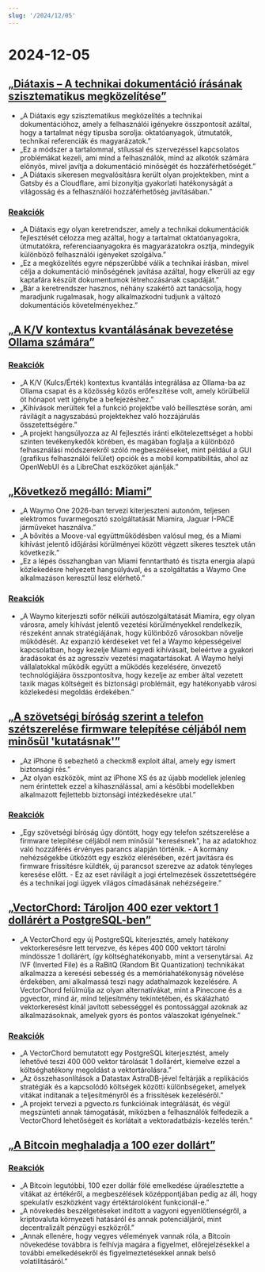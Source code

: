 ```yaml
---
slug: '/2024/12/05'
---
```


# 2024-12-05

## [„Diátaxis – A technikai dokumentáció írásának szisztematikus megközelítése”](https://diataxis.fr/)

- „A Diátaxis egy szisztematikus megközelítés a technikai dokumentációhoz, amely a felhasználói igényekre összpontosít azáltal, hogy a tartalmat négy típusba sorolja: oktatóanyagok, útmutatók, technikai referenciák és magyarázatok.”
- „Ez a módszer a tartalommal, stílussal és szervezéssel kapcsolatos problémákat kezeli, ami mind a felhasználók, mind az alkotók számára előnyös, mivel javítja a dokumentáció minőségét és hozzáférhetőségét.”
- „A Diátaxis sikeresen megvalósításra került olyan projektekben, mint a Gatsby és a Cloudflare, ami bizonyítja gyakorlati hatékonyságát a világosság és a felhasználói hozzáférhetőség javításában.”

### [Reakciók](https://news.ycombinator.com/item?id=42325011)

- „A Diátaxis egy olyan keretrendszer, amely a technikai dokumentációk fejlesztését célozza meg azáltal, hogy a tartalmat oktatóanyagokra, útmutatókra, referenciaanyagokra és magyarázatokra osztja, mindegyik különböző felhasználói igényeket szolgálva.”
- „Ez a megközelítés egyre népszerűbbé válik a technikai írásban, mivel célja a dokumentáció minőségének javítása azáltal, hogy elkerüli az egy kaptafára készült dokumentumok létrehozásának csapdáját.”
- „Bár a keretrendszer hasznos, néhány szakértő azt tanácsolja, hogy maradjunk rugalmasak, hogy alkalmazkodni tudjunk a változó dokumentációs követelményekhez.”

## [„A K/V kontextus kvantálásának bevezetése Ollama számára”](https://smcleod.net/2024/12/bringing-k/v-context-quantisation-to-ollama/)

### [Reakciók](https://news.ycombinator.com/item?id=42323953)

- „A K/V (Kulcs/Érték) kontextus kvantálás integrálása az Ollama-ba az Ollama csapat és a közösség közös erőfeszítése volt, amely körülbelül öt hónapot vett igénybe a befejezéshez.”
- „Kihívások merültek fel a funkció projektbe való beillesztése során, ami rávilágít a nagyszabású projektekhez való hozzájárulás összetettségére.”
- „A projekt hangsúlyozza az AI fejlesztés iránti elkötelezettséget a hobbi szinten tevékenykedők körében, és magában foglalja a különböző felhasználási módszerekről szóló megbeszéléseket, mint például a GUI (grafikus felhasználói felület) opciók és a mobil kompatibilitás, ahol az OpenWebUI és a LibreChat eszközöket ajánlják.”

## [„Következő megálló: Miami”](https://waymo.com/blog/2024/12/next-stop-miami/)

- „A Waymo One 2026-ban tervezi kiterjeszteni autonóm, teljesen elektromos fuvarmegosztó szolgáltatását Miamira, Jaguar I-PACE járműveket használva.”
- „A bővítés a Moove-val együttműködésben valósul meg, és a Miami kihívást jelentő időjárási körülményei között végzett sikeres tesztek után következik.”
- „Ez a lépés összhangban van Miami fenntartható és tiszta energia alapú közlekedésre helyezett hangsúlyával, és a szolgáltatás a Waymo One alkalmazáson keresztül lesz elérhető.”

### [Reakciók](https://news.ycombinator.com/item?id=42328971)

- „A Waymo kiterjeszti sofőr nélküli autószolgáltatását Miamira, egy olyan városra, amely kihívást jelentő vezetési körülményekkel rendelkezik, részeként annak stratégiájának, hogy különböző városokban növelje működését. Az expanzió kérdéseket vet fel a Waymo képességeivel kapcsolatban, hogy kezelje Miami egyedi kihívásait, beleértve a gyakori áradásokat és az agresszív vezetési magatartásokat. A Waymo helyi vállalatokkal működik együtt a működés kezelésére, önvezető technológiájára összpontosítva, hogy kezelje az ember által vezetett taxik magas költségeit és biztonsági problémáit, egy hatékonyabb városi közlekedési megoldás érdekében.”

## [„A szövetségi bíróság szerint a telefon szétszerelése firmware telepítése céljából nem minősül 'kutatásnak'”](https://www.techdirt.com/2024/12/04/federal-court-says-dismantling-a-phone-to-install-firmware-isnt-a-search-even-if-was-done-to-facilitate-a-search/)

- „Az iPhone 6 sebezhető a checkm8 exploit által, amely egy ismert biztonsági rés.”
- „Az olyan eszközök, mint az iPhone XS és az újabb modellek jelenleg nem érintettek ezzel a kihasználással, ami a későbbi modellekben alkalmazott fejlettebb biztonsági intézkedésekre utal.”

### [Reakciók](https://news.ycombinator.com/item?id=42329005)

- „Egy szövetségi bíróság úgy döntött, hogy egy telefon szétszerelése a firmware telepítése céljából nem minősül "keresésnek", ha az adatokhoz való hozzáférés érvényes parancs alapján történik. - A kormány nehézségekbe ütközött egy eszköz elérésében, ezért javításra és firmware frissítésre küldték, új parancsot szerezve az adatok tényleges keresése előtt. - Ez az eset rávilágít a jogi értelmezések összetettségére és a technikai jogi ügyek világos címadásának nehézségeire.”

## [„VectorChord: Tároljon 400 ezer vektort 1 dollárért a PostgreSQL-ben”](https://blog.pgvecto.rs/vectorchord-store-400k-vectors-for-1-in-postgresql)

- „A VectorChord egy új PostgreSQL kiterjesztés, amely hatékony vektorkeresésre lett tervezve, és képes 400 000 vektort tárolni mindössze 1 dollárért, így költséghatékonyabb, mint a versenytársai. Az IVF (Inverted File) és a RaBitQ (Random Bit Quantization) technikákat alkalmazza a keresési sebesség és a memóriahatékonyság növelése érdekében, ami alkalmassá teszi nagy adathalmazok kezelésére. A VectorChord felülmúlja az olyan alternatívákat, mint a Pinecone és a pgvector, mind ár, mind teljesítmény tekintetében, és skálázható vektorkeresést kínál javított sebességgel és pontossággal azoknak az alkalmazásoknak, amelyek gyors és pontos válaszokat igényelnek.”

### [Reakciók](https://news.ycombinator.com/item?id=42324059)

- „A VectorChord bemutatott egy PostgreSQL kiterjesztést, amely lehetővé teszi 400 000 vektor tárolását 1 dollárért, kiemelve ezzel a költséghatékony megoldást a vektortárolásra.”
- „Az összehasonlítások a Datastax AstraDB-jével feltárják a replikációs stratégiák és a kapcsolódó költségek közötti különbségeket, amelyek vitákat indítanak a teljesítményről és a frissítések kezeléséről.”
- „A projekt tervezi a pgvecto.rs funkcióinak integrálását, és végül megszünteti annak támogatását, miközben a felhasználók felfedezik a VectorChord lehetőségeit és korlátait a vektoradatbázis-kezelés terén.”

## [„A Bitcoin meghaladja a 100 ezer dollárt”](https://www.tradingview.com/symbols/BTCUSD/)

### [Reakciók](https://news.ycombinator.com/item?id=42324263)

- „A Bitcoin legutóbbi, 100 ezer dollár fölé emelkedése újraélesztette a vitákat az értékéről, a megbeszélések középpontjában pedig az áll, hogy spekulatív eszközként vagy értéktárolóként funkcionál-e.”
- „A növekedés beszélgetéseket indított a vagyoni egyenlőtlenségről, a kriptovaluta környezeti hatásáról és annak potenciáljáról, mint decentralizált pénzügyi eszközről.”
- „Annak ellenére, hogy vegyes vélemények vannak róla, a Bitcoin növekedése továbbra is felhívja magára a figyelmet, előrejelzésekkel a további emelkedésekről és figyelmeztetésekkel annak belső volatilitásáról.”

<head>
  <meta property="og:title" content="„Diátaxis – A technikai dokumentáció írásának szisztematikus megközelítése”" />
  <meta property="og:type" content="website" />
  <meta property="og:image" content="https://og.cho.sh/api/og/?title=%E2%80%9EDi%C3%A1taxis%20%E2%80%93%20A%20technikai%20dokument%C3%A1ci%C3%B3%20%C3%ADr%C3%A1s%C3%A1nak%20szisztematikus%20megk%C3%B6zel%C3%ADt%C3%A9se%E2%80%9D&subheading=2024.%20december%205.%2C%20cs%C3%BCt%C3%B6rt%C3%B6k%3A%20Hacker%20News%20%C3%96sszefoglal%C3%B3" />
</head>
